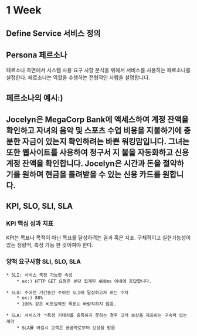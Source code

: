 

# 1 Week
## Define Service 서비스 정의
## Persona 페르소나

페르소나 측면에서 시스템 사용
요구 사항 분석을 위해서 서비스를 사용하는 페르소나를 설정한다.
페르소나는 역할을 수행하는 전형적인 사람을 설명합니다.

페르소나의 예시:)
---
Jocelyn은 MegaCorp Bank에 액세스하여 계정 잔액을 확인하고 자녀의 음악 및 스포츠 수업 비용을
지불하기에 충분한 자금이 있는지 확인하려는 바쁜 워킹맘입니다. 그녀는 또한 웹사이트를 사용하여 청구서 지
불을 자동화하고 신용 계정 잔액을 확인합니다. Jocelyn은 시간과 돈을 절약하기를 원하며 현금을 돌려받을
수 있는 신용 카드를 원합니다.
---

## KPI, SLO, SLI, SLA

### KPI 핵심 성과 지표

KPI는 목표나 목적이 아닌 목표를 달성하려는 결과 혹은 지표.
구체적이고 실현가능성이 있는 정량적, 측정 가능 한 것이여야 한다.

### 양적 요구사항 SLI, SLO, SLA

	* SLI: 서비스 측정 가능한 속성
		* ex:) HTTP GET 요청은 분당 집계된 400ms 이내에 응답합니다.

	* SLO: 주어진 기간동안 주어진 SLI에 달성하고자 하는 수치
		* ex:) 80% 
		* 100% 같은 비현실적인 목표는 바람직하지 않음.

	* SLA: 서비스가 ㄱ특정 기대치를 충족하지 못하는 경우 고객 보상을 제공하는 구속력 있는 계약
		* SLA를 어길시 고객은 공급자로부터 보상을 받음

